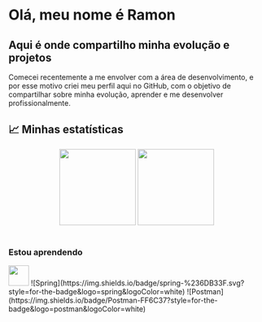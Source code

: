 # Olá, meu nome é Ramon

## Aqui é onde compartilho minha evolução e projetos

Comecei recentemente a me envolver com a área de desenvolvimento, e por esse motivo criei meu perfil aqui no GitHub, com o objetivo de compartilhar sobre minha evolução, aprender e me desenvolver profissionalmente.

## :chart_with_upwards_trend: Minhas estatísticas

 <div align='center'>
  <img height="150em" src="https://github-readme-stats.vercel.app/api?username=Ramon-BG&show_icons=true&theme=blue-green&include_all_commits=true&count_private=true"/>
  <img height="150em" src="https://github-readme-stats.vercel.app/api/top-langs/?username=Ramon-BG&layout=compact&langs_count=7&theme=blue-green"/>
</div>
</br>

<!-- ### Ferramentas e Tecnologias -->

### Estou aprendendo

<img src="https://cdn.jsdelivr.net/gh/devicons/devicon/icons/java/java-original.svg" width="40" height="40"/>
![Spring](https://img.shields.io/badge/spring-%236DB33F.svg?style=for-the-badge&logo=spring&logoColor=white)
![Postman](https://img.shields.io/badge/Postman-FF6C37?style=for-the-badge&logo=postman&logoColor=white)

<!-- ### Tenho interesse em aprender -->


